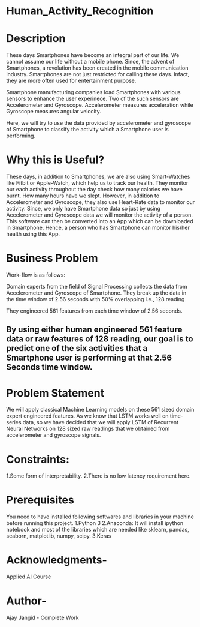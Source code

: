 # Human_Activity_Recognition

# Description
These days Smartphones have become an integral part of our life. We cannot assume our life without a mobile phone. Since, the advent of Smartphones, a revolution has been created in the mobile communication industry. Smartphones are not just restricted for calling these days. Infact, they are more often used for entertainment purpose.

Smartphone manufacturing companies load Smartphones with various sensors to enhance the user experinece. Two of the such sensors are Accelerometer and Gyroscope. Accelerometer measures acceleration while Gyroscope measures angular velocity.

Here, we will try to use the data provided by accelerometer and gyroscope of Smartphone to classify the activity which a Smartphone user is performing.

# Why this is Useful?
These days, in addition to Smartphones, we are also using Smart-Watches like Fitbit or Apple-Watch, which help us to track our health. They monitor our each activity throughout the day check how many calories we have burnt. How many hours have we slept. However, in addition to Accelerometer and Gyroscope, they also use Heart-Rate data to monitor our activity. Since, we only have Smartphone data so just by using Accelerometer and Gyroscope data we will monitor the activity of a person. This software can then be converted into an App which can be downloaded in Smartphone. Hence, a person who has Smartphone can monitor his/her health using this App.

# Business Problem
Work-flow is as follows:

Domain experts from the field of Signal Processing collects the data from Accelerometer and Gyroscope of Smartphone. They break up the data in the time window of 2.56 seconds with 50% overlapping i.e., 128 reading

They engineered 561 features from each time window of 2.56 seconds.

## By using either human engineered 561 feature data or raw features of 128 reading, our goal is to predict one of the six activities that a Smartphone user is performing at that 2.56 Seconds time window.
# Problem Statement
 We will apply classical Machine Learning models on these 561 sized domain expert engineered features.
 As we know that LSTM works well on time-series data, so we have decided that we will apply LSTM of Recurrent Neural Networks    on 128 sized raw readings that we obtained from accelerometer and gyroscope signals.
 # Constraints:
 1.Some form of interpretability.
 2.There is no low latency requirement here.
 # Prerequisites
 You need to have installed following softwares and libraries in your machine before running this project.
 1.Python 3
 2.Anaconda: It will install ipython notebook and most of the libraries which are needed like sklearn, pandas, seaborn,  matplotlib, numpy, scipy.
 3.Keras
 
 # Acknowledgments-
 Applied AI Course
 # Author-
  Ajay Jangid - Complete Work
